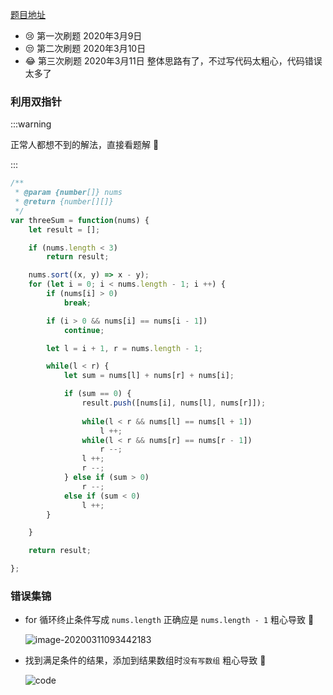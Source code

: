 [题目地址](https://leetcode-cn.com/problems/3sum/submissions/)



- :cry: 第一次刷题 2020年3月9日 
- 😒 第二次刷题 2020年3月10日
- :joy: 第三次刷题 2020年3月11日 整体思路有了，不过写代码太粗心，代码错误太多了



### 利用双指针

:::warning

正常人都想不到的解法，直接看题解 👻

:::



```javascript
/**
 * @param {number[]} nums
 * @return {number[][]}
 */
var threeSum = function(nums) {
    let result = [];

    if (nums.length < 3) 
        return result;

    nums.sort((x, y) => x - y);
    for (let i = 0; i < nums.length - 1; i ++) {
        if (nums[i] > 0) 
            break;

        if (i > 0 && nums[i] == nums[i - 1])
            continue;

        let l = i + 1, r = nums.length - 1;

        while(l < r) {
            let sum = nums[l] + nums[r] + nums[i];

            if (sum == 0) {
                result.push([nums[i], nums[l], nums[r]]);
                
                while(l < r && nums[l] == nums[l + 1])
                    l ++;
                while(l < r && nums[r] == nums[r - 1])
                    r --;
                l ++;
                r --;
            } else if (sum > 0) 
                r --;
            else if (sum < 0) 
                l ++;
        }

    }

    return result;

};
```



### 错误集锦

- for 循环终止条件写成 `nums.length` 正确应是 `nums.length - 1` 粗心导致 :grimacing:

  ![image-20200311093442183](../.vuepress/public/image-20200311093442183.png)

- 找到满足条件的结果，添加到结果数组时`没有写数组` 粗心导致 :grimacing:

  ![code](../.vuepress/public/err_01.png)